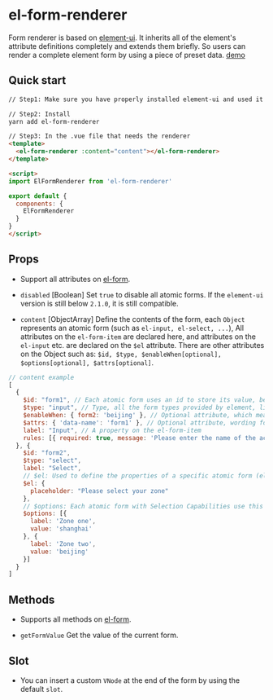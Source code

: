 # el-form-renderer

Form renderer is based on [element-ui](https://github.com/ElemeFE/element). It inherits all of the element's attribute definitions completely and extends them briefly. So users can render a complete element form by using a piece of preset data. [demo](https://leezng.github.io/el-form-renderer/)

## Quick start

```html
// Step1: Make sure you have properly installed element-ui and used it correctly.

// Step2: Install
yarn add el-form-renderer

// Step3: In the .vue file that needs the renderer
<template>
  <el-form-renderer :content="content"></el-form-renderer>
</template>

<script>
import ElFormRenderer from 'el-form-renderer'

export default {
  components: {
    ElFormRenderer
  }
}
</script>
```

## Props

* Support all attributes on [el-form](http://element.eleme.io/#/en-US/component/form).

* `disabled` [Boolean] Set `true` to disable all atomic forms. If the `element-ui` version is still below `2.1.0`, it is still compatible.

* `content` [ObjectArray] Define the contents of the form, each `Object` represents an atomic form (such as `el-input, el-select, ...`), All attributes on the `el-form-item` are declared here, and attributes on the `el-input` etc. are declared on the `$el` attribute. There are other attributes on the Object such as: `$id, $type, $enableWhen[optional], $options[optional], $attrs[optional]`.

```js
// content example
[
  {
    $id: "form1", // Each atomic form uses an id to store its value, be careful not to repeat
    $type: "input", // Type, all the form types provided by element, like el-xxx
    $enableWhen: { form2: 'beijing' }, // Optional attribute, which means that the this atomic form will display when form2's value is beijing
    $attrs: { 'data-name': 'form1' }, // Optional attribute, wording follows the Render function specification of Vue
    label: "Input", // A property on the el-form-item
    rules: [{ required: true, message: 'Please enter the name of the activity name', trigger: 'blur' }] // A property on the el-form-item
  }, {
    $id: "form2",
    $type: "select",
    label: "Select",
    // $el: Used to define the properties of a specific atomic form (el-select in this case)
    $el: {
      placeholder: "Please select your zone"
    },
    // $options: Each atomic form with Selection Capabilities use this to define options. (such as: select, radio-group, radio-button, checkbox-group, checkbox-button, etc.)
    $options: [{
      label: 'Zone one',
      value: 'shanghai'
    }, {
      label: 'Zone two',
      value: 'beijing'
    }]
  }
]
```

## Methods

* Supports all methods on [el-form](http://element.eleme.io/#/en-US/component/form).

* `getFormValue` Get the value of the current form.

## Slot

* You can insert a custom `VNode` at the end of the form by using the default `slot`.
